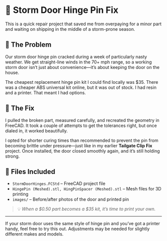# 🚪 Storm Door Hinge Pin Fix

This is a quick repair project that saved me from overpaying for a minor part and waiting on shipping in the middle of a storm-prone season.

## 🧩 The Problem

Our storm door hinge pin cracked during a week of particularly nasty weather. We get straight-line winds in the 70+ mph range, so a working storm door isn’t just about convenience—it’s about keeping the door on the house.

The cheapest replacement hinge pin kit I could find locally was $35. There was a cheaper ABS universal kit online, but it was out of stock. I had resin and a printer. That meant I had options.

## 🔧 The Fix

I pulled the broken part, measured carefully, and recreated the geometry in FreeCAD. It took a couple of attempts to get the tolerances right, but once dialed in, it worked beautifully.

I opted for shorter curing times than recommended to prevent the pin from becoming brittle under pressure—just like in my earlier **Tailgate Clip Fix** project. Once installed, the door closed smoothly again, and it’s still holding strong.

## 📁 Files Included

- `StormDoorHinges.FCStd` – FreeCAD project file  
- `HingePin (Meshed).stl, HingPinSpacer (Meshed).stl` – Mesh files for 3D printing  
- `images/` – Before/after photos of the door and printed pin  

> 💡 *When a $0.50 part becomes a $35 kit, it’s time to print your own.*

---

If your storm door uses the same style of hinge pin and you’ve got a printer handy, feel free to try this out. Adjustments may be needed for slightly different makes and models.
